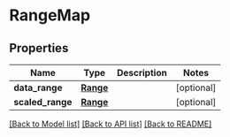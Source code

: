 # RangeMap

## Properties
Name | Type | Description | Notes
------------ | ------------- | ------------- | -------------
**data_range** | [**Range**](Range.md) |  | [optional] 
**scaled_range** | [**Range**](Range.md) |  | [optional] 

[[Back to Model list]](../README.md#documentation-for-models) [[Back to API list]](../README.md#documentation-for-api-endpoints) [[Back to README]](../README.md)


